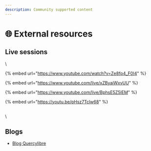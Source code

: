 ```yaml
---
description: Community supported content
---
```


# 🌐 External resources

## Live sessions

\\



{% embed url="https://www.youtube.com/watch?v=Ze8fp4_F0I4" %}

{% embed url="https://www.youtube.com/live/xZByaiWxvUU" %}

{% embed url="https://www.youtube.com/live/BphsE5Z5lEM" %}

{% embed url="https://youtu.be/pHsz7Tclw68" %}

\
\\

## Blogs

* [Blog Quercylibre](https://doc.quercylibre.fr/Securit%C3%A9/CISO%20Assistant/01-ciso-assistant/)
